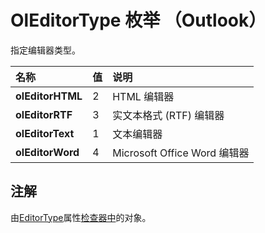 
# OlEditorType 枚举 （Outlook）

指定编辑器类型。



|**名称**|**值**|**说明**|
|:-----|:-----|:-----|
|**olEditorHTML**|2|HTML 编辑器|
|**olEditorRTF**|3|实文本格式 (RTF) 编辑器|
|**olEditorText**|1|文本编辑器|
|**olEditorWord**|4|Microsoft Office Word 编辑器|

## 注解

由[EditorType](b19e552b-1e8a-8915-f793-396860910f40.md)属性[检查器中](d7384756-669c-0549-1032-c3b864187994.md)的对象。

